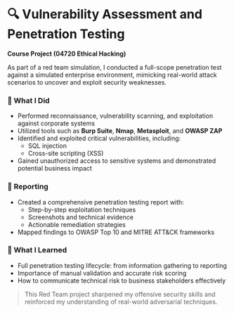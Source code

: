 # 🔍 Vulnerability Assessment and Penetration Testing

**Course Project (04720 Ethical Hacking)**

As part of a red team simulation, I conducted a full-scope penetration test against a simulated enterprise environment, mimicking real-world attack scenarios to uncover and exploit security weaknesses.

### 🔧 What I Did

- Performed reconnaissance, vulnerability scanning, and exploitation against corporate systems
- Utilized tools such as **Burp Suite**, **Nmap**, **Metasploit**, and **OWASP ZAP**
- Identified and exploited critical vulnerabilities, including:
  - SQL injection
  - Cross-site scripting (XSS)
- Gained unauthorized access to sensitive systems and demonstrated potential business impact

### 📄 Reporting

- Created a comprehensive penetration testing report with:
  - Step-by-step exploitation techniques
  - Screenshots and technical evidence
  - Actionable remediation strategies
- Mapped findings to OWASP Top 10 and MITRE ATT&CK frameworks

### 🚀 What I Learned

- Full penetration testing lifecycle: from information gathering to reporting
- Importance of manual validation and accurate risk scoring
- How to communicate technical risk to business stakeholders effectively

> This Red Team project sharpened my offensive security skills and reinforced my understanding of real-world adversarial techniques.
